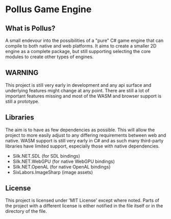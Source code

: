 # Pollus Game Engine

## What is Pollus?
A small endevour into the possibilities of a "pure" C# game engine that can compile to both native and web platforms. It aims to create a smaller 2D engine as a complete package, but still supporting selecting the core modules to create other types of engines.

## WARNING
This project is still very early in development and any api surface and underlying features might change at any point. There are still a lot of important features missing and most of the WASM and browser support is still a prototype.

## Libraries
The aim is to have as few dependencies as possible. This will allow the project to more easily adjust to any differing requirements between web and native. WASM support is still very early in C# and as such many third-party libraries have limited support, especially those with native dependencies.

- Silk.NET.SDL (for SDL bindings)
- Silk.NET.WebGPU (for native WebGPU bindings)
- Silk.NET.OpenAL (for native OpenAL bindings)
- SixLabors.ImageSharp (image assets)

## License
This project is licensed under 'MIT License' except where noted. Parts of the project with a different license is either notified in the file itself or in the directory of the file.